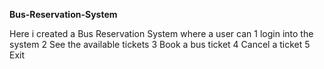 **Bus-Reservation-System**

Here i created a Bus Reservation System where a user can  1 login into the system
                                                          2 See the available tickets
                                                          3 Book a bus ticket
                                                          4 Cancel a ticket
                                                          5 Exit
